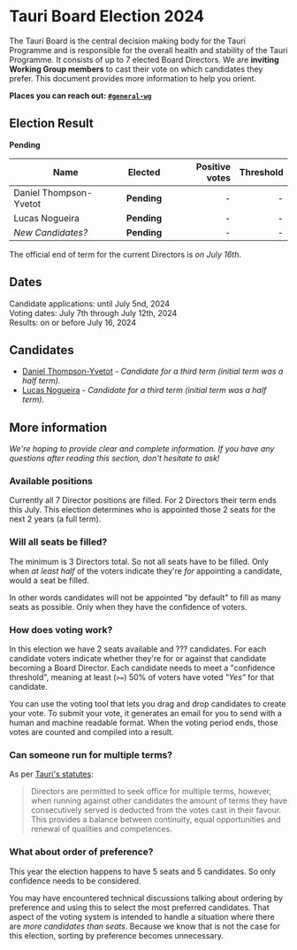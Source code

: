 # Tauri Board Election 2024

<!-- Summary -->

The Tauri Board is the central decision making body for the Tauri Programme and is responsible for the overall health and stability of the Tauri Programme. It consists of up to 7 elected Board Directors.
We are **inviting Working Group members** to cast their vote on which candidates they prefer. This document provides more information to help you orient.

**Places you can reach out: [`#general-wg`][discord-general-wg]**

## Election Result

**Pending**

| Name                   |   Elected   | Positive votes | Threshold |
| ---------------------- | :---------: | -------------: | --------: |
| Daniel Thompson-Yvetot | **Pending** |              - |         - |
| Lucas Nogueira         | **Pending** |              - |         - |
| _New Candidates?_      | **Pending** |              - |         - |

The official end of term for the current Directors is _on July 16th_.

## Dates

Candidate applications: until July 5nd, 2024<br>
Voting dates: July 7th through July 12th, 2024<br>
Results: on or before July 16, 2024

## Candidates

- [Daniel Thompson-Yvetot][daniel-thompson-yvetot] - _Candidate for a third term (initial term was a half term)._
- [Lucas Nogueira][lucas-nogueira] - _Candidate for a third term (initial term was a half term)._

[daniel-thompson-yvetot]: Candidates.md#daniel-thompson-yvetot "Candidates.md - Daniel Thompson-Yvetot"
[lucas-nogueira]: Candidates.md#lucas-nogueira "Candidates.md - Lucas Nogueira"

## More information

_We're hoping to provide clear and complete information. If you have any questions after reading this section, don't hesitate to ask!_

### Available positions

Currently all 7 Director positions are filled. For 2 Directors their term ends this July.
This election determines who is appointed those 2 seats for the next 2 years (a full term).

### Will all seats be filled?

The minimum is 3 Directors total. So not all seats have to be filled. Only when _at least half_ of the voters indicate they're _for_ appointing a candidate, would a seat be filled.

In other words candidates will not be appointed "by default" to fill as many seats as possible. Only when they have the confidence of voters.

### How does voting work?

In this election we have 2 seats available and ??? candidates. For each candidate voters indicate whether they're for or against that candidate becoming a Board Director. Each candidate needs to meet a "confidence threshold", meaning at least (`>=`) 50% of voters have voted _"Yes"_ for that candidate.

You can use the voting tool that lets you drag and drop candidates to create your vote.
To submit your vote, it generates an email for you to send with a human and machine readable format. When the voting period ends, those votes are counted and compiled into a result.

### Can someone run for multiple terms?

As per [Tauri's statutes][statutes-governance]:

> Directors are permitted to seek office for multiple terms, however, when running against other candidates the amount of terms they have consecutively served is deducted from the votes cast in their favour. This provides a balance between continuity, equal opportunities and renewal of qualities and competences.

### What about order of preference?

This year the election happens to have 5 seats and 5 candidates. So only confidence needs to be considered.

You may have encountered technical discussions talking about ordering by preference and using this to select the most preferred candidates. That aspect of the voting system is intended to handle a situation where there are _more candidates than seats_. Because we know that is not the case for this election, sorting by preference becomes unnecessary.

[discord-general-wg]: https://discord.com/channels/616186924390023171/631158878108909588
[statutes-governance]: https://dracc.commonsconservancy.org/0035/#governance "Statutes of Tauri - Governance"
